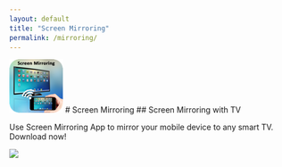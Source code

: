 ```yaml
---
layout: default
title: "Screen Mirroring"
permalink: /mirroring/
---
```


<img class="app-icon" src="/images/mirroring-icon.png"/>
# Screen Mirroring
## Screen Mirroring with TV

Use Screen Mirroring App to mirror your mobile device to any smart TV. Download now!

<div><a class="app-link" id="googleLink" href="https://play.google.com/store/apps/details?id=com.microapps.screenmirroring"><img class="app-icon" src="/images/badgegoogleplay.png"/></a></div>
